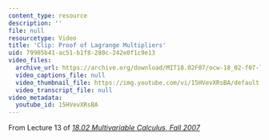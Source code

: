 ```yaml
---
content_type: resource
description: ''
file: null
resourcetype: Video
title: 'Clip: Proof of Lagrange Multipliers'
uid: 79905b41-ac51-b1f8-280c-242e0f1c9e13
video_files:
  archive_url: https://archive.org/download/MIT18.02F07/ocw-18_02-f07-lec13_300k.mp4
  video_captions_file: null
  video_thumbnail_file: https://img.youtube.com/vi/15HVevXRsBA/default.jpg
  video_transcript_file: null
video_metadata:
  youtube_id: 15HVevXRsBA
---
```


From Lecture 13 of [_18.02 Multivariable Calculus, Fall 2007_](/courses/18-02-multivariable-calculus-fall-2007/video_galleries/video-lectures)